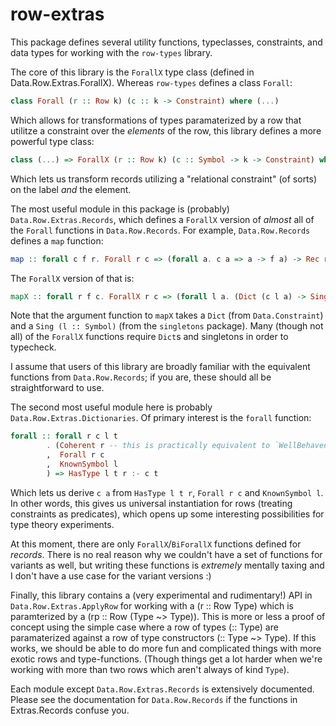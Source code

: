 # row-extras

This package defines several utility functions, typeclasses, constraints, and data types for working with the `row-types` library. 

The core of this library is the `ForallX` type class (defined in Data.Row.Extras.ForallX). Whereas `row-types` defines a class `Forall`: 

``` haskell
class Forall (r :: Row k) (c :: k -> Constraint) where (...)
```

Which allows for transformations of types paramaterized by a row that 
utilitze a constraint over the *elements* of the row, this library defines a more powerful type class: 

``` haskell 
class (...) => ForallX (r :: Row k) (c :: Symbol -> k -> Constraint) where (...)
```

Which lets us transform records utilizing a "relational constraint" (of sorts) on the label *and* the element. 

The most useful module in this package is (probably) `Data.Row.Extras.Records`, which defines a `ForallX` version of *almost* all of the `Forall` functions in `Data.Row.Records`. For example, `Data.Row.Records` defines a `map` function: 

``` haskell
map :: forall c f r. Forall r c => (forall a. c a => a -> f a) -> Rec r -> Rec (Map f r)
```

The `ForallX` version of that is: 


``` haskell 
mapX :: forall r f c. ForallX r c => (forall l a. (Dict (c l a) -> Sing l -> a -> f a)) -> Rec r -> Rec (Map f r)
```

Note that the argument function to `mapX` takes a `Dict` (from `Data.Constraint`) and a `Sing (l :: Symbol)` (from the `singletons` package). Many (though not all) of the `ForallX` functions require `Dict`s and singletons in order to typecheck. 

I assume that users of this library are broadly familiar with the equivalent functions from `Data.Row.Records`; if you are, these should all be straightforward to use. 


The second most useful module here is probably `Data.Row.Extras.Dictionaries`. Of primary interest is the `forall` function: 

```haskell 
forall :: forall r c l t
        . (Coherent r -- this is practically equivalent to `WellBehaved` from Data.Row and you can ignore it 
        ,  Forall r c
        ,  KnownSymbol l
        ) => HasType l t r :- c t 
```

Which lets us derive `c a` from `HasType l t r`, `Forall r c` and `KnownSymbol l`. In other words, this gives us universal instantiation for rows (treating constraints as predicates), which opens up some interesting possibilities for type theory experiments. 

At this moment, there are only `ForallX`/`BiForallX` functions defined for *records*. There is no real reason why we couldn't have a set of functions for variants as well, but writing these functions is *extremely* mentally taxing and I don't have a use case for the variant versions :) 

Finally, this library contains a (very experimental and rudimentary!) API in `Data.Row.Extras.ApplyRow` for working with a (r :: Row Type) which is paramterized by a (rp :: Row (Type ~> Type)). This is more or less a proof of concept using the simple case where a row of types (:: Type) are paramaterized against a row of type constructors (:: Type ~> Type). If this works, we should be able to do more fun and complicated things with more exotic rows and type-functions. (Though things get a lot harder when we're working with more than two rows which aren't always of kind `Type`). 

Each module except `Data.Row.Extras.Records` is extensively documented. Please see the documentation for `Data.Row.Records` if the functions in Extras.Records confuse you. 





